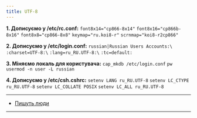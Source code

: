 ```yaml
---
title: UTF-8
---
```


**1. Дописуємо у /etc/rc.conf:**
`font8x14="cp866-8x14"`
`font8x16="cp866b-8x16"`
`font8x8="cp866-8x8"`
`keymap="ru.koi8-r"`
`scrnmap="koi8-r2cp866"`

**2. Дописуємо у /etc/login.conf:**
`russian|Russian Users Accounts:\`
`:charset=UTF-8:\`
`:lang=ru_RU.UTF-8:\`
`:tc=default:`

**3. Міняємо локаль для користувача:**
`cap_mkdb /etc/login.conf`
`pw usermod -n user -L russian`

**4. Дописуємо у /etc/csh.cshrc:**
`setenv LANG ru_RU.UTF-8`
`setenv LC_CTYPE ru_RU.UTF-8`
`setenv LC_COLLATE POSIX`
`setenv LC_ALL ru_RU.UTF-8`

-----
* <a title="Пишуть люди" href="http://dazmalab.ru/?p=201" target="_blank">Пишуть люди</a>
-----